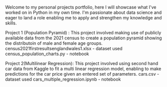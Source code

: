 Welcome to my personal projects portfolio, here I will showcase what I've worked on in Python in my own time. I'm passionate about data science and eager to land a role enabling me to apply and strengthen my knowledge and skills.

Project 1 (Population Pyramid) :
  This project involved making use of publicly available data from the 2021 census to create a population pyramid showing the distributoin of male and female age groups. 
  census2021firstresultsenglandwales1.xlsx - dataset used 
  census_population_charts.py - notebook

Project 2(Multilinear Regression):
  This project involved using second hand car data from Kaggle to fit a multi linear regression model, enabling to make predictions for the car price given an entered set of parameters.
  cars.csv - dataset used 
  cars_multiple_regression.ipynb - notebook
